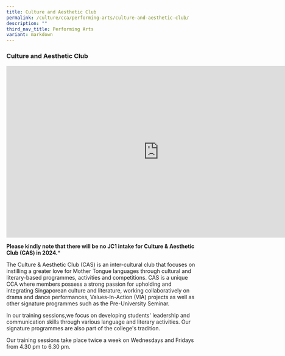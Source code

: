 ```yaml
---
title: Culture and Aesthetic Club
permalink: /culture/cca/performing-arts/culture-and-aesthetic-club/
description: ""
third_nav_title: Performing Arts
variant: markdown
---
```

### **Culture and Aesthetic Club**

<iframe width="800" height="450" src="https://www.youtube.com/embed/xhxU6OMgyDc" title="Culture &amp; Aesthetic Club" frameborder="0" allow="accelerometer; autoplay; clipboard-write; encrypted-media; gyroscope; picture-in-picture; web-share" allowfullscreen=""></iframe>

**Please kindly note that there will be no JC1 intake for Culture &amp; Aesthetic Club (CAS) in 2024.***

The Culture &amp; Aesthetic Club (CAS) is an inter-cultural club that focuses on instilling a greater love for Mother Tongue languages through cultural and literary-based programmes, activities and competitions. CAS is a unique CCA where members possess a strong passion for upholding and integrating Singaporean culture and literature, working collaboratively on drama and dance performances, Values-In-Action (VIA) projects as well as other signature programmes such as the Pre-University Seminar. 

In our training sessions,we focus on developing students' leadership and communication skills through various language and literary activities. Our signature programmes are also part of the college's tradition.

Our training sessions take place twice a week on Wednesdays and Fridays from 4.30 pm to 6.30 pm.